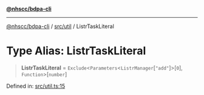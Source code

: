 [**@nhscc/bdpa-cli**](../../../README.md)

***

[@nhscc/bdpa-cli](../../../README.md) / [src/util](../README.md) / ListrTaskLiteral

# Type Alias: ListrTaskLiteral

> **ListrTaskLiteral** = `Exclude`\<`Parameters`\<`ListrManager`\[`"add"`\]\>\[`0`\], `Function`\>\[`number`\]

Defined in: [src/util.ts:15](https://github.com/nhscc/bdpa-cli/blob/8ad58c8c8508bf539936ccdd28c6f77ce4493fea/src/util.ts#L15)
